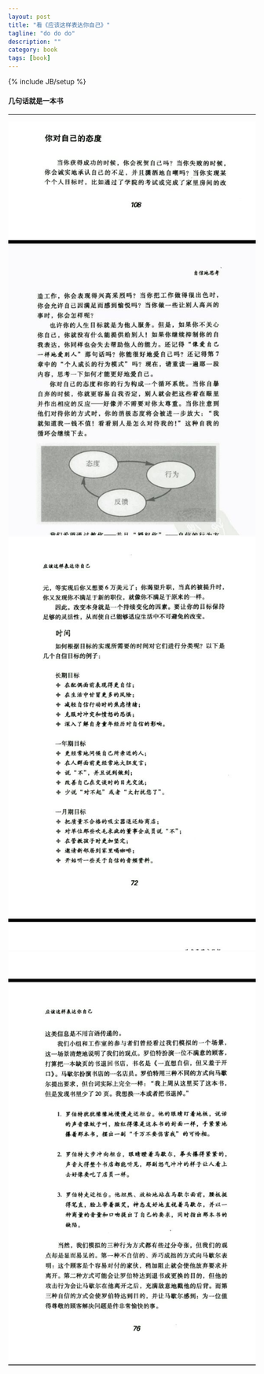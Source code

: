 ```yaml
--- 
layout: post 
title: "看《应该这样表达你自己》" 
tagline: "do do do" 
description: "" 
category: book 
tags: [book] 
--- 
```

{% include JB/setup %}

#### 几句话就是一本书

***

![love yourself](/resource/应该这样表达你自己读后/love_yourself.jpg)
![you_shold_do](/resource/应该这样表达你自己读后/you_shold_do.jpg)
![自信表达思想f](/resource/应该这样表达你自己读后/自信表达思想.jpg)

